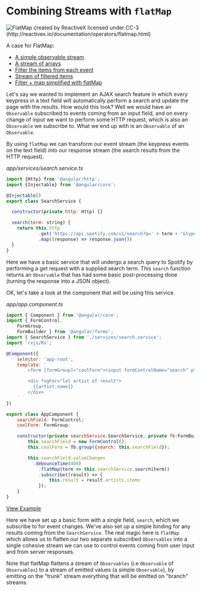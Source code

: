 # Combining Streams with `flatMap`

![FlatMap created by ReactiveX licensed under CC-3 (http://reactivex.io/documentation/operators/flatmap.html)](../images/flat-map.png)

A case for FlatMap:

- [A simple observable stream](http://jsbin.com/nutegi/36/edit?js,console)
- [A stream of arrays](http://jsbin.com/lerake/3/edit?js,console)
- [Filter the items from each event](http://jsbin.com/widadiz/2/edit?js,console)
- [Stream of filtered items](http://jsbin.com/reyoja/2/edit?js,console)
- [Filter + map simplified with flatMap](http://jsbin.com/sahiye/2/edit?js,console)


Let's say we wanted to implement an AJAX search feature in which every keypress in a text field will automatically perform a search and update the page with the results. How would this look? Well we would have an `Observable` subscribed to events coming from an input field, and on every change of input we want to perform some HTTP request, which is also an `Observable` we subscribe to. What we end up with is an `Observable` of an `Observable`.

By using `flatMap` we can transform our event stream (the keypress events on the text field) into our response stream (the search results from the HTTP request).

_*app/services/search.service.ts*_

```js
import {Http} from '@angular/http';
import {Injectable} from '@angular/core';

@Injectable()
export class SearchService {

  constructor(private http: Http) {}

  search(term: string) {
    return this.http
    		.get('https://api.spotify.com/v1/search?q=' + term + '&type=artist')
    		.map((response) => response.json())
  }
}
```

Here we have a basic service that will undergo a search query to Spotify by performing a get request with a supplied search term. This `search` function returns an `Observable` that has had some basic post-processing done (turning the response into a JSON object).

OK, let's take a look at the component that will be using this service.

_*app/app.component.ts*_

```js
import { Component } from '@angular/core';
import { FormControl,
	FormGroup,
	FormBuilder } from '@angular/forms';
import { SearchService } from './services/search.service';
import 'rxjs/Rx';

@Component({
	selector: 'app-root',
	template: `
		<form [formGroup]="coolForm"><input formControlName="search" placeholder="Search Spotify artist"></form>

		<div *ngFor="let artist of result">
		  {{artist.name}}
		</div>
	`
})

export class AppComponent {
	searchField: FormControl;
	coolForm: FormGroup;

	constructor(private searchService:SearchService, private fb:FormBuilder) {
		this.searchField = new FormControl();
		this.coolForm = fb.group({search: this.searchField});

		this.searchField.valueChanges
		  .debounceTime(400)
			.flatMap(term => this.searchService.search(term))
			.subscribe((result) => {
				this.result = result.artists.items
			});
	}
}
```
[View Example](http://plnkr.co/edit/L6CLXo?p=preview)

Here we have set up a basic form with a single field, `search`, which we subscribe to for event changes.
We've also set up a simple binding for any results coming from the `SearchService`.
The real magic here is `flatMap` which allows us to flatten our two separate subscribed `Observables`
into a single cohesive stream we can use to control events coming from user input and from server responses.

Note that flatMap flattens a stream of `Observables` (i.e `Observable` of `Observables`) to a stream of emitted values (a simple `Observable`), by emitting on the "trunk" stream everything that will be emitted on "branch" streams.
